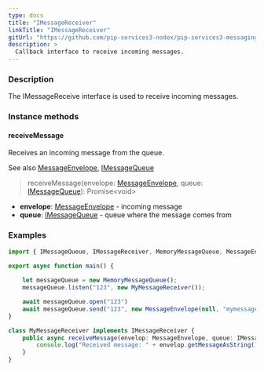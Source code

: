 ```yaml
---
type: docs
title: "IMessageReceiver"
linkTitle: "IMessageReceiver"
gitUrl: "https://github.com/pip-services3-nodex/pip-services3-messaging-nodex"
description: >
  Callback interface to receive incoming messages.
---
```


### Description

The IMessageReceive interface is used to receive incoming messages. 

### Instance methods

#### receiveMessage
Receives an incoming message from the queue.

See also [MessageEnvelope](../message_envelope), [IMessageQueue](../imessage_queue)

> receiveMessage(envelope: [MessageEnvelope](../message_envelope), queue: [IMessageQueue](../imessage_queue)): Promise\<void\>

- **envelope**: [MessageEnvelope](../message_envelope) - incoming message
- **queue**: [IMessageQueue](../imessage_queue) - queue where the message comes from

### Examples

```typescript
import { IMessageQueue, IMessageReceiver, MemoryMessageQueue, MessageEnvelope } from "pip-services3-messaging-nodex";

export async function main() {
   
    let messageQueue = new MemoryMessageQueue();
    messageQueue.listen("123", new MyMessageReceiver());

    await messageQueue.open("123")
    await messageQueue.send("123", new MessageEnvelope(null, "mymessage", "ABC")); // Output in console: "ABC"
}

class MyMessageReceiver implements IMessageReceiver {
    public async receiveMessage(envelop: MessageEnvelope, queue: IMessageQueue): Promise<void> {
        console.log("Received message: " + envelop.getMessageAsString());
    }
}

```
